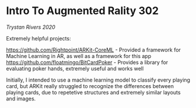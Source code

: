 # Intro To Augmented Rality 302
_Trystan Rivers 2020_

Extremely helpful projects: 

https://github.com/Rightpoint/ARKit-CoreML - Provided a framework for Machine Learning in AR, as well as a framework for this app
https://github.com/floatmingo/BitCardPoker - Provides a library for evaluating poker hands, extremely useful and works well

Initially, I intended to use a machine learning model to classify every playing card, but ARKit really struggled to recognize the differences between playing cards, due to repetetive structures and extremely similar layouts and images.

